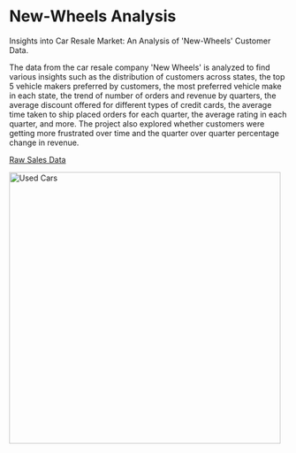 # New-Wheels Analysis

Insights into Car Resale Market: An Analysis of 'New-Wheels' Customer Data.

The data from the car resale company 'New Wheels' is analyzed to find various insights such as the distribution of customers across states, the top 5 vehicle makers preferred by customers, the most preferred vehicle make in each state, the trend of number of orders and revenue by quarters, the average discount offered for different types of credit cards, the average time taken to ship placed orders for each quarter, the average rating in each quarter, and more. The project also explored whether customers were getting more frustrated over time and the quarter over quarter percentage change in revenue.

[Raw Sales Data](https://drive.google.com/drive/folders/18CFt6641JIWW1ZD9vIQ6DNLRJjxyYldN?usp=share_link)



<img width="491" alt="Used Cars" src="https://user-images.githubusercontent.com/115426348/210183627-2e033c1e-97dd-4aa6-b241-c998ef04fdf1.png">
